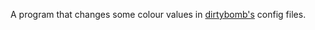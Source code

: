 A program that changes some colour values in [dirtybomb's](http://dirtybomb.nexon.net/)
config files.

